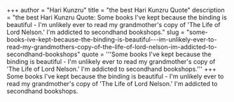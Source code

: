 +++
author = "Hari Kunzru"
title = "the best Hari Kunzru Quote"
description = "the best Hari Kunzru Quote: Some books I've kept because the binding is beautiful - I'm unlikely ever to read my grandmother's copy of 'The Life of Lord Nelson.' I'm addicted to secondhand bookshops."
slug = "some-books-ive-kept-because-the-binding-is-beautiful---im-unlikely-ever-to-read-my-grandmothers-copy-of-the-life-of-lord-nelson-im-addicted-to-secondhand-bookshops"
quote = '''Some books I've kept because the binding is beautiful - I'm unlikely ever to read my grandmother's copy of 'The Life of Lord Nelson.' I'm addicted to secondhand bookshops.'''
+++
Some books I've kept because the binding is beautiful - I'm unlikely ever to read my grandmother's copy of 'The Life of Lord Nelson.' I'm addicted to secondhand bookshops.
